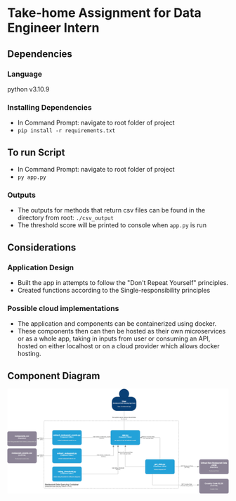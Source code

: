 # Take-home Assignment for Data Engineer Intern

## Dependencies

### Language
python v3.10.9
### Installing Dependencies
- In Command Prompt: navigate to root folder of project
- `pip install -r requirements.txt`

## To run Script
- In Command Prompt: navigate to root folder of project
- `py app.py`

### Outputs
- The outputs for methods that return csv files can be found in the directory from root: `./csv_output` 
- The threshold score will be printed to console when `app.py` is run

## Considerations

### Application Design
- Built the app in attempts to follow the "Don't Repeat Yourself" principles.
- Created functions according to the Single-responsibility principles

### Possible cloud implementations
- The application and components can be containerized using docker.
- These components then can then be hosted as their own microservices or as a whole app, taking in inputs from user or consuming an API, hosted on either localhost or on a cloud provider which allows docker hosting.

## Component Diagram

![Component Diagram](ComponentDiagram.png)
